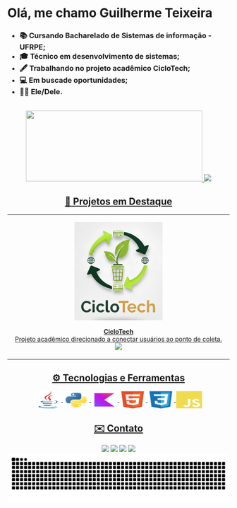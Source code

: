 # Olá, me chamo Guilherme Teixeira 

<h3>

- 📚 Cursando Bacharelado de Sistemas de informação - UFRPE;
- 🎓 Técnico em desenvolvimento de sistemas;
- 🖋️ Trabalhando no projeto acadêmico CicloTech;
- 💻 Em buscade oportunidades;
- 👨🏽 Ele/Dele.
</h3>

<br>

<div align="center">
  <a href="https://github.com/guilhermettxr">
  <img height="160em" width="400em" src="https://github-readme-stats.vercel.app/api?username=teixeiraguilherme&show_icons=true&theme=dark&include_all_commits=true&count_private=true&title_color=00001"/>
  <img height="150em" src="https://github-readme-stats.vercel.app/api/top-langs/?username=teixeiraguilherme&layout=compact&langs_count=8&theme=dark&title_color=00001"/>
</div>

<h2 align="center">🚀 Projetos em Destaque</h2>
<table align="center">
  <tr style="border: none;">
    <td width="50%" align="center">
      <p align="center">
        <a href="https://github.com/teixeiraguilherme/CicloTech">
          <img src="Logo ciclotech.png" width="200" alt="CicloTech"/>
        </a>
      </p>
      <p align="center">
        <strong>CicloTech</strong><br>
        Projeto acadêmico direcionado a conectar usuários ao ponto de coleta.
        <br>
        <img src="https://img.shields.io/badge/Python-E34F26?style=for-the-badge&logo=Python5&logoColor=white">
      </p>
    </td>
  </tr>
</table>

<div align="center">

## ⚙️ Tecnologias e Ferramentas

  <div style="display: inline_block">
    <img align="center" alt="Gui-Java" height="40" width="60" src="https://raw.githubusercontent.com/devicons/devicon/master/icons/java/java-original.svg">
    <img align="center" alt="Gui-Python" height="40" width="60" src="https://raw.githubusercontent.com/devicons/devicon/master/icons/python/python-original.svg">
    <img align="center" alt="Gui-Kotlin" height="40" width="60" src="https://raw.githubusercontent.com/devicons/devicon/master/icons/kotlin/kotlin-original.svg"> 
    <img align="center" alt="Gui-HTML" height="40" width="60" src="https://raw.githubusercontent.com/devicons/devicon/master/icons/html5/html5-original.svg">
    <img align="center" alt="Gui-CSS" height="40" width="60" src="https://raw.githubusercontent.com/devicons/devicon/master/icons/css3/css3-original.svg">
    <img align="center" alt="Gui-Js" height="40" width="60" src="https://raw.githubusercontent.com/devicons/devicon/master/icons/javascript/javascript-plain.svg">
  </div> 
</div> 

<div align="center"> 

## ✉️ Contato
  
  <div> 
  <a href="https://instagram.com/guilhermettxr" target="_blank"><img src="https://img.shields.io/badge/-Instagram-%23E4405F?style=for-the-badge&logo=instagram&logoColor=white" target="_blank"></a>
 <a href="https://discord.gg/guilhermettxr" target="_blank"><img src="https://img.shields.io/badge/Discord-7289DA?style=for-the-badge&logo=discord&logoColor=white" target="_blank"></a> 
  <a href = "mailto:guilhermeabraaotb@outlook.com"><img src="https://img.shields.io/badge/-outlook-%23333?style=for-the-badge&logo=gmail&logoColor=white" target="_blank"></a>
  <a href="https://www.linkedin.com/in/guilherme-bezerra-248325324/" target="_blank"><img src="https://img.shields.io/badge/-LinkedIn-%230077B5?style=for-the-badge&logo=linkedin&logoColor=white" target="_blank"></a> 
  </div>
</div>

<div align="center">
  <img src="https://raw.githubusercontent.com/teixeiraguilherme/teixeiraguilherme/output/snake.svg" alt="Snake animation" />
</div>

